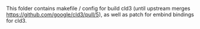 This folder contains makefile / config for build cld3 (until upstream merges https://github.com/google/cld3/pull/5), as well as patch for embind bindings for cld3.